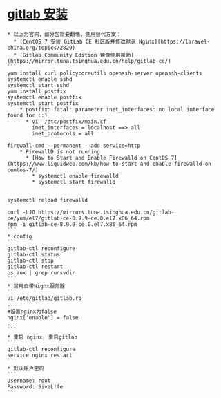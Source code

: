
# [gitlab 安装](https://about.gitlab.com/downloads/#centos7)
    * 以上为官网，部分包需要翻墙，使用替代方案：
      * [CentOS 7 安装 GitLab CE 社区版并修改默认 Nginx](https://laravel-china.org/topics/2829)
      * [Gitlab Community Edition 镜像使用帮助](https://mirror.tuna.tsinghua.edu.cn/help/gitlab-ce/)
    ```
    yum install curl policycoreutils openssh-server openssh-clients
    systemctl enable sshd
    systemctl start sshd
    yum install postfix
    systemctl enable postfix
    systemctl start postfix
        * postfix: fatal: parameter inet_interfaces: no local interface found for ::1
          * vi  /etc/postfix/main.cf
            inet_interfaces = localhost ==> all
            inet_protocols = all

    firewall-cmd --permanent --add-service=http
        * FirewallD is not running
          * [How to Start and Enable Firewalld on CentOS 7](https://www.liquidweb.com/kb/how-to-start-and-enable-firewalld-on-centos-7/)
            * systemctl enable firewalld
            * systemctl start firewalld


    systemctl reload firewalld

    curl -LJO https://mirrors.tuna.tsinghua.edu.cn/gitlab-ce/yum/el7/gitlab-ce-8.9.9-ce.0.el7.x86_64.rpm
    rpm -i gitlab-ce-8.9.9-ce.0.el7.x86_64.rpm
    ```
    * config
    ```
    gitlab-ctl reconfigure
    gitlab-ctl status
    gitlab-ctl stop
    gitlab-ctl restart
    ps aux | grep runsvdir
    ```
    * 禁用自带Nignx服务器
    ```
    vi /etc/gitlab/gitlab.rb
    ...
    #设置nginx为false
    nginx['enable'] = false
    ...
    ```
    * 重启 nginx, 重启gitlab
    ```
    gitlab-ctl reconfigure
    service nginx restart
    ```
    * 默认账户密码
    ```
    Username: root
    Password: 5iveL!fe
    ```
